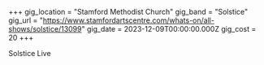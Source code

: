 +++
gig_location = "Stamford Methodist Church"
gig_band = "Solstice"
gig_url = "https://www.stamfordartscentre.com/whats-on/all-shows/solstice/13099"
gig_date = 2023-12-09T00:00:00.000Z
gig_cost = 20
+++

Solstice Live
